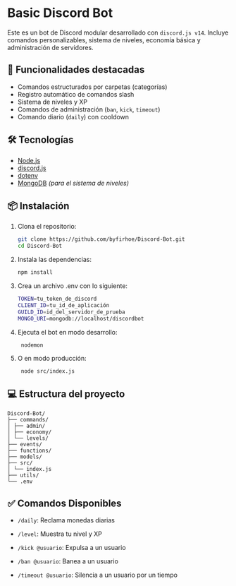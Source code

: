 # Basic Discord Bot

Este es un bot de Discord modular desarrollado con `discord.js v14`. Incluye comandos personalizables, sistema de niveles, economía básica y administración de servidores.

## 🚀 Funcionalidades destacadas

- Comandos estructurados por carpetas (categorías)
- Registro automático de comandos slash
- Sistema de niveles y XP
- Comandos de administración (`ban`, `kick`, `timeout`)
- Comando diario (`daily`) con cooldown

## 🛠 Tecnologías

- [Node.js](https://nodejs.org/)
- [discord.js](https://discord.js.org/)
- [dotenv](https://www.npmjs.com/package/dotenv)
- [MongoDB](https://www.mongodb.com/) _(para el sistema de niveles)_

## 📦 Instalación

1. Clona el repositorio:
   ```bash
   git clone https://github.com/byfirhoe/Discord-Bot.git
   cd Discord-Bot
   ```
2. Instala las dependencias:
   ```bash
   npm install
   ```
3. Crea un archivo .env con lo siguiente:
   ```bash
   TOKEN=tu_token_de_discord
   CLIENT_ID=tu_id_de_aplicación
   GUILD_ID=id_del_servidor_de_prueba
   MONGO_URI=mongodb://localhost/discordbot
   ```
4. Ejecuta el bot en modo desarrollo:

   ```bash
    nodemon
   ```

5. O en modo producción:

   ```
    node src/index.js
   ```

## 💻 Estructura del proyecto

    Discord-Bot/
    ├── commands/
    │ ├── admin/
    │ ├── economy/
    │ └── levels/
    ├── events/
    ├── functions/
    ├── models/
    ├── src/
    │ └── index.js
    ├── utils/
    └── .env

## ✅ Comandos Disponibles

- `/daily`: Reclama monedas diarias

- `/level`: Muestra tu nivel y XP

- `/kick @usuario`: Expulsa a un usuario

- `/ban @usuario`: Banea a un usuario

- `/timeout @usuario`: Silencia a un usuario por un tiempo
